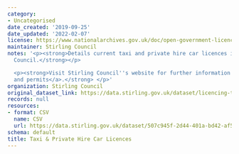 ```yaml
---
category:
- Uncategorised
date_created: '2019-09-25'
date_updated: '2022-02-07'
license: https://www.nationalarchives.gov.uk/doc/open-government-licence/version/3/
maintainer: Stirling Council
notes: '<p><strong>Details current taxi and private hire car licences issued by Stirling
  Council.</strong></p>

  <p><strong>Visit Stirling Council''s website for further information on <a href="https://www.stirling.gov.uk/licensing-legal/licenses-permits-permissions/">licences
  and permits</a>.</strong> </p>'
organization: Stirling Council
original_dataset_link: https://data.stirling.gov.uk/dataset/licencing-taxis-private-hire-cars
records: null
resources:
- format: CSV
  name: CSV
  url: https://data.stirling.gov.uk/dataset/507c945f-2d44-401a-bd42-af5a58359514/resource/96feb11c-54b7-4db3-afe3-a8681324f1b0/download/20220207-taxi-private-hire-car-licences.csv
schema: default
title: Taxi & Private Hire Car Licences
---
```

